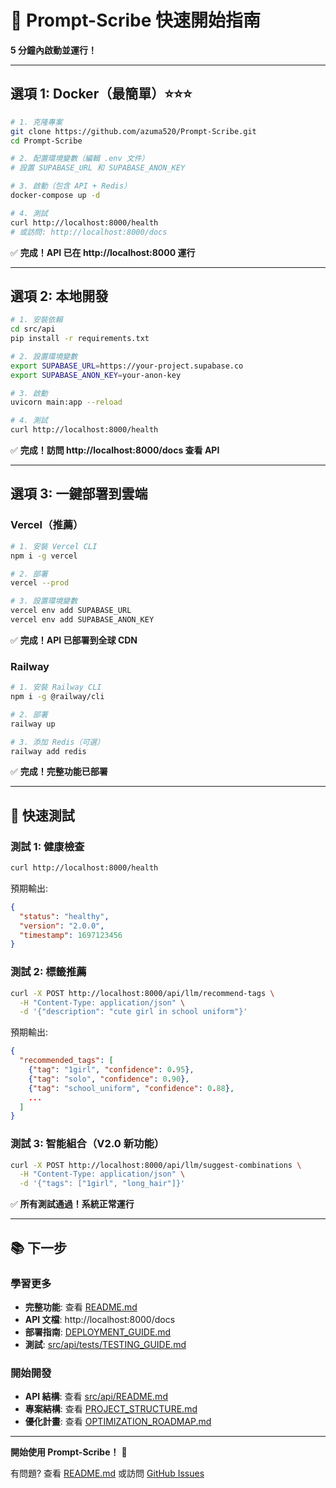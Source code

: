 # 🚀 Prompt-Scribe 快速開始指南

**5 分鐘內啟動並運行！**

---

## 選項 1: Docker（最簡單）⭐⭐⭐

```bash
# 1. 克隆專案
git clone https://github.com/azuma520/Prompt-Scribe.git
cd Prompt-Scribe

# 2. 配置環境變數（編輯 .env 文件）
# 設置 SUPABASE_URL 和 SUPABASE_ANON_KEY

# 3. 啟動（包含 API + Redis）
docker-compose up -d

# 4. 測試
curl http://localhost:8000/health
# 或訪問: http://localhost:8000/docs
```

✅ **完成！API 已在 http://localhost:8000 運行**

---

## 選項 2: 本地開發

```bash
# 1. 安裝依賴
cd src/api
pip install -r requirements.txt

# 2. 設置環境變數
export SUPABASE_URL=https://your-project.supabase.co
export SUPABASE_ANON_KEY=your-anon-key

# 3. 啟動
uvicorn main:app --reload

# 4. 測試
curl http://localhost:8000/health
```

✅ **完成！訪問 http://localhost:8000/docs 查看 API**

---

## 選項 3: 一鍵部署到雲端

### Vercel（推薦）

```bash
# 1. 安裝 Vercel CLI
npm i -g vercel

# 2. 部署
vercel --prod

# 3. 設置環境變數
vercel env add SUPABASE_URL
vercel env add SUPABASE_ANON_KEY
```

✅ **完成！API 已部署到全球 CDN**

### Railway

```bash
# 1. 安裝 Railway CLI
npm i -g @railway/cli

# 2. 部署
railway up

# 3. 添加 Redis（可選）
railway add redis
```

✅ **完成！完整功能已部署**

---

## 🧪 快速測試

### 測試 1: 健康檢查

```bash
curl http://localhost:8000/health
```

預期輸出:
```json
{
  "status": "healthy",
  "version": "2.0.0",
  "timestamp": 1697123456
}
```

### 測試 2: 標籤推薦

```bash
curl -X POST http://localhost:8000/api/llm/recommend-tags \
  -H "Content-Type: application/json" \
  -d '{"description": "cute girl in school uniform"}'
```

預期輸出:
```json
{
  "recommended_tags": [
    {"tag": "1girl", "confidence": 0.95},
    {"tag": "solo", "confidence": 0.90},
    {"tag": "school_uniform", "confidence": 0.88},
    ...
  ]
}
```

### 測試 3: 智能組合（V2.0 新功能）

```bash
curl -X POST http://localhost:8000/api/llm/suggest-combinations \
  -H "Content-Type: application/json" \
  -d '{"tags": ["1girl", "long_hair"]}'
```

✅ **所有測試通過！系統正常運行**

---

## 📚 下一步

### 學習更多

- **完整功能**: 查看 [README.md](README.md)
- **API 文檔**: http://localhost:8000/docs
- **部署指南**: [DEPLOYMENT_GUIDE.md](DEPLOYMENT_GUIDE.md)
- **測試**: [src/api/tests/TESTING_GUIDE.md](src/api/tests/TESTING_GUIDE.md)

### 開始開發

- **API 結構**: 查看 [src/api/README.md](src/api/README.md)
- **專案結構**: 查看 [PROJECT_STRUCTURE.md](PROJECT_STRUCTURE.md)
- **優化計畫**: 查看 [OPTIMIZATION_ROADMAP.md](OPTIMIZATION_ROADMAP.md)

---

**開始使用 Prompt-Scribe！** 🎉

有問題? 查看 [README.md](README.md) 或訪問 [GitHub Issues](https://github.com/your-org/prompt-scribe/issues)

